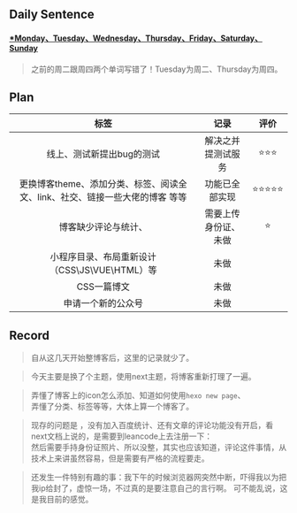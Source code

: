 ## **Daily Sentence**
#### <u>*Monday、Tuesday、Wednesday、Thursday、Friday、Saturday、Sunday</u>
> 之前的周二跟周四两个单词写错了！Tuesday为周二、Thursday为周四。

## **Plan**
|                          标签                           |        记录        | 评价  |
| :-----------------------------------------------------: | :----------------: | :---: |
|                线上、测试新提出bug的测试                | 解决之并提测试服务 |  ⭐⭐⭐  |
| 更换博客theme、添加分类、标签、阅读全文、link、社交、链接一些大佬的博客 等等 |   功能已全部实现   | ⭐⭐⭐⭐⭐ |
|                  博客缺少评论与统计、                   |  需要上传身份证、未做  |   ⭐    |
|           小程序目录、布局重新设计（CSS\JS\VUE\HTML）等           |  未做 |       |
|                            CSS一篇博文                            |  未做     |       |
|                        申请一个新的公众号                         |   未做    |       |

## **Record**
>自从这几天开始整博客后，这里的记录就少了。

>今天主要是换了个主题，使用next主题，将博客重新打理了一遍。

>弄懂了博客上的icon怎么添加、知道如何使用`hexo new page`、  
>弄懂了分类、标签等等，大体上算一个博客了。

>现存的问题是 ，没有加入百度统计、还有文章的评论功能没有开启，看next文档上说的，是需要到leancode上去注册一下：  
>然后需要手持身份证照片、所以没整，其实也应该知道，评论这件事情，从技术上来讲虽然容易，但是需要有严格的流程要走。 

>还发生一件特别有趣的事：我下午的时候浏览器网突然中断，吓得我以为把我ip给封了，虚惊一场，不过真的是要注意自己的言行啊。
>可不能乱说，这是我目前的感觉。

